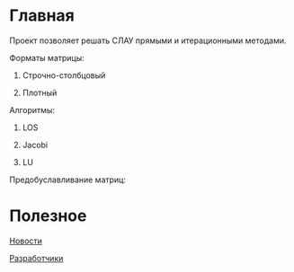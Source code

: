 Главная
==============================

Проект позволяет решать СЛАУ прямыми и итерационными методами.

Форматы матрицы: 
1. Строчно-столбцовый

2. Плотный

Алгоритмы:
1.	LOS

2.	Jacobi

3.	LU

Предобуславливание матриц:


Полезное
==============================
[Новости](https://github.com/SLAEPM23/SLAE/docs/NEWS.md)

[Разработчики](https://github.com/SLAEPM23/SLAE/docs/DEVELOPERS.md)